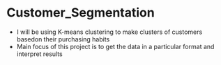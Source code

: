 # Customer_Segmentation

* I will be using K-means clustering to make clusters of customers basedon their purchasing habits
* Main focus of this project is to get the data in a particular format and interpret results
